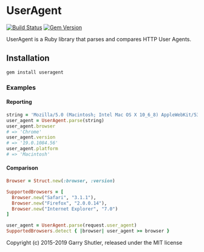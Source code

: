 # UserAgent

[![Build Status](https://github.com/gshutler/useragent/actions/workflows/test.yml/badge.svg)](https://github.com/gshutler/useragent/actions/workflows/test.yml)
[![Gem Version](https://badge.fury.io/rb/useragent.svg)](http://badge.fury.io/rb/useragent)

UserAgent is a Ruby library that parses and compares HTTP User Agents.

## Installation

    gem install useragent

### Examples

#### Reporting

```ruby
string = 'Mozilla/5.0 (Macintosh; Intel Mac OS X 10_6_8) AppleWebKit/536.5 (KHTML, like Gecko) Chrome/19.0.1084.56 Safari/536.5'
user_agent = UserAgent.parse(string)
user_agent.browser
# => 'Chrome'
user_agent.version
# => '19.0.1084.56'
user_agent.platform
# => 'Macintosh'
```

#### Comparison

```ruby
Browser = Struct.new(:browser, :version)

SupportedBrowsers = [
  Browser.new("Safari", "3.1.1"),
  Browser.new("Firefox", "2.0.0.14"),
  Browser.new("Internet Explorer", "7.0")
]

user_agent = UserAgent.parse(request.user_agent)
SupportedBrowsers.detect { |browser| user_agent >= browser }
```

Copyright (c) 2015-2019 Garry Shutler, released under the MIT license
